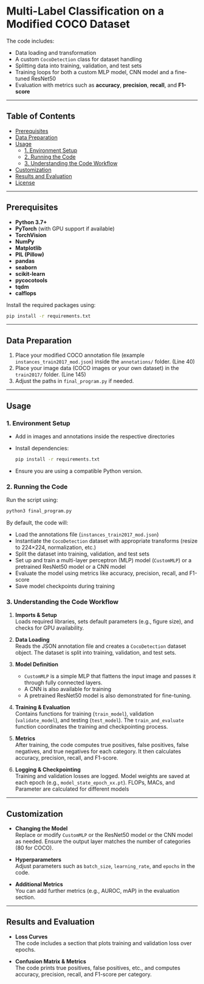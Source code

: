 
# Multi-Label Classification on a Modified COCO Dataset
 The code includes:

- Data loading and transformation
- A custom `CocoDetection` class for dataset handling
- Splitting data into training, validation, and test sets
- Training loops for both a custom MLP model, CNN model and a fine-tuned ResNet50
- Evaluation with metrics such as **accuracy**, **precision**, **recall**, and **F1-score**

---

## Table of Contents

- [Prerequisites](#prerequisites)
- [Data Preparation](#data-preparation)
- [Usage](#usage)
  - [1. Environment Setup](#1-environment-setup)
  - [2. Running the Code](#2-running-the-code)
  - [3. Understanding the Code Workflow](#3-understanding-the-code-workflow)
- [Customization](#customization)
- [Results and Evaluation](#results-and-evaluation)
- [License](#license)

---

## Prerequisites

- **Python 3.7+**
- **PyTorch** (with GPU support if available)
- **TorchVision**
- **NumPy**
- **Matplotlib**
- **PIL (Pillow)**
- **pandas**
- **seaborn**
- **scikit-learn**
- **pycocotools**
- **tqdm**
- **calflops**

Install the required packages using:

```bash
pip install -r requirements.txt
```

---


## Data Preparation

1. Place your modified COCO annotation file (example `instances_train2017_mod.json`) inside the `annotations/` folder. (Line 40)
2. Place your image data (COCO images or your own dataset) in the `train2017/` folder. (Line 145)
3. Adjust the paths in `final_program.py` if needed.

---

## Usage

### 1. Environment Setup

- Add in images and annotations inside the respective directories
- Install dependencies:

  ```bash
  pip install -r requirements.txt
  ```

- Ensure you are using a compatible Python version.

### 2. Running the Code

Run the script using:

```bash
python3 final_program.py
```

By default, the code will:

- Load the annotations file (`instances_train2017_mod.json`)
- Instantiate the `CocoDetection` dataset with appropriate transforms (resize to 224×224, normalization, etc.)
- Split the dataset into training, validation, and test sets
- Set up and train a multi-layer perceptron (MLP) model (`CustomMLP`) or a pretrained ResNet50 model or a CNN model
- Evaluate the model using metrics like accuracy, precision, recall, and F1-score
- Save model checkpoints during training

### 3. Understanding the Code Workflow

1. **Imports & Setup**  
   Loads required libraries, sets default parameters (e.g., figure size), and checks for GPU availability.

2. **Data Loading**  
   Reads the JSON annotation file and creates a `CocoDetection` dataset object. The dataset is split into training, validation, and test sets.

3. **Model Definition**  
   - `CustomMLP` is a simple MLP that flattens the input image and passes it through fully connected layers.
   - A CNN is also available for training
   - A pretrained ResNet50 model is also demonstrated for fine-tuning.

4. **Training & Evaluation**  
   Contains functions for training (`train_model`), validation (`validate_model`), and testing (`test_model`). The `train_and_evaluate` function coordinates the training and checkpointing process.

5. **Metrics**  
   After training, the code computes true positives, false positives, false negatives, and true negatives for each category. It then calculates accuracy, precision, recall, and F1-score.

6. **Logging & Checkpointing**  
   Training and validation losses are logged. Model weights are saved at each epoch (e.g., `model_state_epoch_xx.pt`). FLOPs, MACs, and Parameter are calculated for different models

---

## Customization

- **Changing the Model**  
  Replace or modify `CustomMLP` or the ResNet50 model or the CNN model as needed. Ensure the output layer matches the number of categories (80 for COCO).

- **Hyperparameters**  
  Adjust parameters such as `batch_size`, `learning_rate`, and `epochs` in the code.

- **Additional Metrics**  
  You can add further metrics (e.g., AUROC, mAP) in the evaluation section.

---

## Results and Evaluation

- **Loss Curves**  
  The code includes a section  that plots training and validation loss over epochs.

- **Confusion Matrix & Metrics**  
  The code prints true positives, false positives, etc., and computes accuracy, precision, recall, and F1-score per category.

```